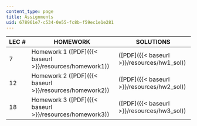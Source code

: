 ```yaml
---
content_type: page
title: Assignments
uid: 678961e7-c534-0e55-fc8b-f59ec1e1e281
---
```


| LEC # | HOMEWORK | SOLUTIONS |
| --- | --- | --- |
| 7 | Homework 1 ([PDF]({{< baseurl >}}/resources/homework1)) | ([PDF]({{< baseurl >}}/resources/hw1_sol)) |
| 12 | Homework 2 ([PDF]({{< baseurl >}}/resources/homework2)) | ([PDF]({{< baseurl >}}/resources/hw2_sol)) |
| 18 | Homework 3 ([PDF]({{< baseurl >}}/resources/homework3)) | ([PDF]({{< baseurl >}}/resources/hw3_sol))